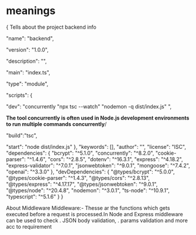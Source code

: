 # meanings
{
Tells about the project backend info
  
  "name": "backend",
  
  "version": "1.0.0",
  
  "description": "",
  
  "main": "index.ts",
  
  "type": "module",
  
  "scripts": {

"dev": "concurrently \"npx tsc --watch\" \"nodemon -q dist/index.js\" ",

**The tool concurrently is often used in Node.js development environments to run multiple commands concurrently**/
    
"build":"tsc",

"start": "node dist/index.js"
  },
  "keywords": [],
  "author": "",
  "license": "ISC",
  "dependencies": {
    "bcrypt": "^5.1.0",
    "concurrently": "^8.2.0",
    "cookie-parser": "^1.4.6",
    "cors": "^2.8.5",
    "dotenv": "^16.3.1",
    "express": "^4.18.2",
    "express-validator": "^7.0.1",
    "jsonwebtoken": "^9.0.1",
    "mongoose": "^7.4.2",
    "openai": "^3.3.0"
  },
  "devDependencies": {
    "@types/bcrypt": "^5.0.0",
    "@types/cookie-parser": "^1.4.3",
    "@types/cors": "^2.8.13",
    "@types/express": "^4.17.17",
    "@types/jsonwebtoken": "^9.0.1",
    "@types/node": "^20.4.8",
    "nodemon": "^3.0.1",
    "ts-node": "^10.9.1",
    "typescript": "^5.1.6"
  }
}


About Middleware
Middleware:-
Thesse ar the functions which gets executed 
before a request is processed.In Node and Express 
middleware can be used to check 
. JSON body validation,
. params validation
and more acc to requirement